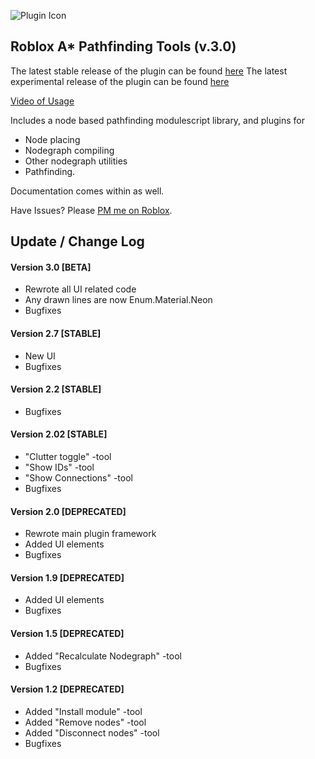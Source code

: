 ![Plugin Icon](http://i.imgur.com/1MY401e.png)
## Roblox A* Pathfinding Tools (v.3.0)

The latest stable release of the plugin can be found [here](http://www.roblox.com/A-Pathfinding-System-v2-02-item?id=207049192)
The latest experimental release of the plugin can be found [here](http://www.roblox.com/A-Pathfinding-System-EXPERIMENTAL-item?id=313444087)


[Video of Usage](https://www.youtube.com/watch?v=2rF8iyOesL0)



Includes a node based pathfinding modulescript library, and plugins for 
- Node placing
- Nodegraph compiling
- Other nodegraph utilities
- Pathfinding.  

Documentation comes within as well.  

Have Issues? Please [PM me on Roblox](http://www.roblox.com/users/1729279/profile).  


## Update / Change Log

#### Version 3.0 [BETA]
- Rewrote all UI related code
- Any drawn lines are now Enum.Material.Neon
- Bugfixes

#### Version 2.7 [STABLE]
- New UI
- Bugfixes

#### Version 2.2 [STABLE]
- Bugfixes

#### Version 2.02 [STABLE]
- "Clutter toggle" -tool
- "Show IDs" -tool
- "Show Connections" -tool
- Bugfixes

#### Version 2.0 [DEPRECATED]
- Rewrote main plugin framework
- Added UI elements
- Bugfixes

#### Version 1.9 [DEPRECATED]
- Added UI elements
- Bugfixes

#### Version 1.5 [DEPRECATED]
- Added "Recalculate Nodegraph" -tool
- Bugfixes

#### Version 1.2 [DEPRECATED]
- Added "Install module" -tool
- Added "Remove nodes" -tool
- Added "Disconnect nodes" -tool
- Bugfixes



